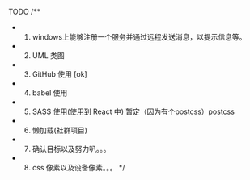 TODO /** 
* 1. windows上能够注册一个服务并通过远程发送消息，以提示信息等。
* 2. UML 类图
* 3. GitHub 使用 [ok]
* 4. babel 使用 
* 5. SASS 使用(使用到 React 中) 暂定（因为有个postcss）[postcss](https://davidtheclark.com/its-time-for-everyone-to-learn-about-postcss/)
* 6. 懒加载(社群项目)
* 7. 确认目标以及努力叭。。。
* 8. css 像素以及设备像素。。。
*/